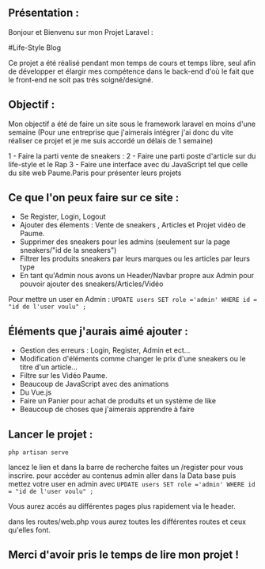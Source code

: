 ## Présentation :

Bonjour et Bienvenu sur mon Projet Laravel : 

#Life-Style Blog  

Ce projet a été réalisé pendant mon temps de cours et temps libre, seul afin de développer et élargir mes compétence dans le back-end d'où le fait que le front-end ne soit pas trés soigné/designé.

## Objectif : 

Mon objectif a été de faire un site sous le framework laravel en moins d'une semaine (Pour une entreprise que j'aimerais intégrer j'ai donc du vite réaliser ce projet et je me suis accordé un délais de 1 semaine)

1 - Faire la parti vente de sneakers :
2 - Faire une parti poste d'article sur du life-style et le Rap
3 - Faire une interface avec du JavaScript tel que celle du site web Paume.Paris pour présenter leurs projets 

## Ce que l'on peux faire sur ce site : 

- Se Register, Login, Logout
- Ajouter des élements : Vente de sneakers , Articles et Projet vidéo de Paume.
- Supprimer des sneakers pour les admins (seulement sur la page sneakers/"id de la sneakers")
- Filtrer les produits sneakers par leurs marques ou les articles par leurs type 
- En tant qu'Admin nous avons un Header/Navbar propre aux Admin pour pouvoir ajouter des sneakers/Articles/Vidéo 

Pour mettre un user en Admin : `UPDATE users SET role ='admin' WHERE id = "id de l'user voulu" ;`

## Éléments que j'aurais aimé ajouter : 

- Gestion des erreurs : Login, Register, Admin et ect...
- Modification d'éléments comme changer le prix d'une sneakers ou le titre d'un article...
- Filtre sur les Vidéo Paume.
- Beaucoup de JavaScript avec des animations 
- Du Vue.js 
- Faire un Panier pour achat de produits et un système de like 
- Beaucoup de choses que j'aimerais apprendre à faire 

## Lancer le projet : 

`php artisan serve`

lancez le lien et dans la barre de recherche faites un /register pour vous inscrire.
pour accéder au contenus admin aller dans la Data base puis mettez votre user en admin avec `UPDATE users SET role ='admin' WHERE id = "id de l'user voulu" ;`

Vous aurez accés au différentes pages plus rapidement via le header. 

dans les routes/web.php vous aurez toutes les différentes routes et ceux qu'elles font.

## Merci d'avoir pris le temps de lire mon projet !  
